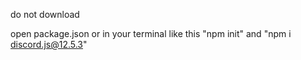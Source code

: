 do not download

open package.json or in your terminal like this "npm init" and "npm i discord.js@12.5.3"
